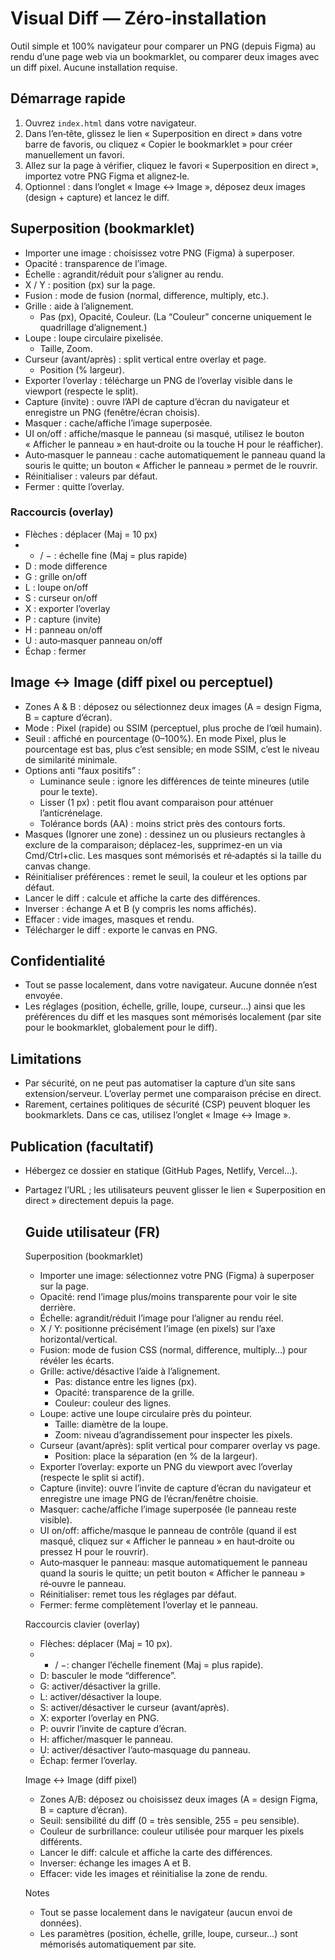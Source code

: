 # Visual Diff — Zéro‑installation

Outil simple et 100% navigateur pour comparer un PNG (depuis Figma) au rendu d’une page web via un bookmarklet, ou comparer deux images avec un diff pixel. Aucune installation requise.

## Démarrage rapide

1) Ouvrez `index.html` dans votre navigateur.
2) Dans l’en‑tête, glissez le lien « Superposition en direct » dans votre barre de favoris, ou cliquez « Copier le bookmarklet » pour créer manuellement un favori.
3) Allez sur la page à vérifier, cliquez le favori « Superposition en direct », importez votre PNG Figma et alignez‑le.
4) Optionnel : dans l’onglet « Image ↔ Image », déposez deux images (design + capture) et lancez le diff.

## Superposition (bookmarklet)
- Importer une image : choisissez votre PNG (Figma) à superposer.
- Opacité : transparence de l’image.
- Échelle : agrandit/réduit pour s’aligner au rendu.
- X / Y : position (px) sur la page.
- Fusion : mode de fusion (normal, difference, multiply, etc.).
- Grille : aide à l’alignement.
	- Pas (px), Opacité, Couleur.
	(La “Couleur” concerne uniquement le quadrillage d’alignement.)
- Loupe : loupe circulaire pixelisée.
	- Taille, Zoom.
- Curseur (avant/après) : split vertical entre overlay et page.
	- Position (% largeur).
- Exporter l’overlay : télécharge un PNG de l’overlay visible dans le viewport (respecte le split).
- Capture (invite) : ouvre l’API de capture d’écran du navigateur et enregistre un PNG (fenêtre/écran choisis).
- Masquer : cache/affiche l’image superposée.
- UI on/off : affiche/masque le panneau (si masqué, utilisez le bouton « Afficher le panneau » en haut‑droite ou la touche H pour le réafficher).
- Auto‑masquer le panneau : cache automatiquement le panneau quand la souris le quitte; un bouton « Afficher le panneau » permet de le rouvrir.
- Réinitialiser : valeurs par défaut.
- Fermer : quitte l’overlay.

### Raccourcis (overlay)
- Flèches : déplacer (Maj = 10 px)
- + / − : échelle fine (Maj = plus rapide)
- D : mode difference
- G : grille on/off
- L : loupe on/off
- S : curseur on/off
- X : exporter l’overlay
- P : capture (invite)
- H : panneau on/off
- U : auto‑masquer panneau on/off
- Échap : fermer

## Image ↔ Image (diff pixel ou perceptuel)
- Zones A & B : déposez ou sélectionnez deux images (A = design Figma, B = capture d’écran).
- Mode : Pixel (rapide) ou SSIM (perceptuel, plus proche de l’œil humain).
- Seuil : affiché en pourcentage (0–100%). En mode Pixel, plus le pourcentage est bas, plus c’est sensible; en mode SSIM, c’est le niveau de similarité minimale.
- Options anti “faux positifs” :
	- Luminance seule : ignore les différences de teinte mineures (utile pour le texte).
	- Lisser (1 px) : petit flou avant comparaison pour atténuer l’anticrénelage.
	- Tolérance bords (AA) : moins strict près des contours forts.
- Masques (Ignorer une zone) : dessinez un ou plusieurs rectangles à exclure de la comparaison; déplacez-les, supprimez-en un via Cmd/Ctrl+clic. Les masques sont mémorisés et ré‑adaptés si la taille du canvas change.
- Réinitialiser préférences : remet le seuil, la couleur et les options par défaut.
- Lancer le diff : calcule et affiche la carte des différences.
- Inverser : échange A et B (y compris les noms affichés).
- Effacer : vide images, masques et rendu.
- Télécharger le diff : exporte le canvas en PNG.

## Confidentialité
- Tout se passe localement, dans votre navigateur. Aucune donnée n’est envoyée.
- Les réglages (position, échelle, grille, loupe, curseur…) ainsi que les préférences du diff et les masques sont mémorisés localement (par site pour le bookmarklet, globalement pour le diff).

## Limitations
- Par sécurité, on ne peut pas automatiser la capture d’un site sans extension/serveur. L’overlay permet une comparaison précise en direct.
- Rarement, certaines politiques de sécurité (CSP) peuvent bloquer les bookmarklets. Dans ce cas, utilisez l’onglet « Image ↔ Image ».

## Publication (facultatif)
- Hébergez ce dossier en statique (GitHub Pages, Netlify, Vercel…).
- Partagez l’URL ; les utilisateurs peuvent glisser le lien « Superposition en direct » directement depuis la page.

	## Guide utilisateur (FR)

	Superposition (bookmarklet)
	- Importer une image: sélectionnez votre PNG (Figma) à superposer sur la page.
	- Opacité: rend l’image plus/moins transparente pour voir le site derrière.
	- Échelle: agrandit/réduit l’image pour l’aligner au rendu réel.
	- X / Y: positionne précisément l’image (en pixels) sur l’axe horizontal/vertical.
	- Fusion: mode de fusion CSS (normal, difference, multiply…) pour révéler les écarts.
	- Grille: active/désactive l’aide à l’alignement.
		- Pas: distance entre les lignes (px).
		- Opacité: transparence de la grille.
		- Couleur: couleur des lignes.
	- Loupe: active une loupe circulaire près du pointeur.
		- Taille: diamètre de la loupe.
		- Zoom: niveau d’agrandissement pour inspecter les pixels.
	- Curseur (avant/après): split vertical pour comparer overlay vs page.
		- Position: place la séparation (en % de la largeur).
	- Exporter l’overlay: exporte un PNG du viewport avec l’overlay (respecte le split si actif).
	- Capture (invite): ouvre l’invite de capture d’écran du navigateur et enregistre une image PNG de l’écran/fenêtre choisie.
	- Masquer: cache/affiche l’image superposée (le panneau reste visible).
	- UI on/off: affiche/masque le panneau de contrôle (quand il est masqué, cliquez sur « Afficher le panneau » en haut‑droite ou pressez H pour le rouvrir).
	- Auto‑masquer le panneau: masque automatiquement le panneau quand la souris le quitte; un petit bouton « Afficher le panneau » ré‑ouvre le panneau.
	- Réinitialiser: remet tous les réglages par défaut.
	- Fermer: ferme complètement l’overlay et le panneau.

	Raccourcis clavier (overlay)
	- Flèches: déplacer (Maj = 10 px).
	- + / −: changer l’échelle finement (Maj = plus rapide).
	- D: basculer le mode “difference”.
	- G: activer/désactiver la grille.
	- L: activer/désactiver la loupe.
	- S: activer/désactiver le curseur (avant/après).
	- X: exporter l’overlay en PNG.
	- P: ouvrir l’invite de capture d’écran.
	- H: afficher/masquer le panneau.
	- U: activer/désactiver l’auto‑masquage du panneau.
	- Échap: fermer l’overlay.

	Image ↔ Image (diff pixel)
	- Zones A/B: déposez ou choisissez deux images (A = design Figma, B = capture d’écran).
	- Seuil: sensibilité du diff (0 = très sensible, 255 = peu sensible).
	- Couleur de surbrillance: couleur utilisée pour marquer les pixels différents.
	- Lancer le diff: calcule et affiche la carte des différences.
	- Inverser: échange les images A et B.
	- Effacer: vide les images et réinitialise la zone de rendu.

	Notes
	- Tout se passe localement dans le navigateur (aucun envoi de données).
	- Les paramètres (position, échelle, grille, loupe, curseur…) sont mémorisés automatiquement par site.